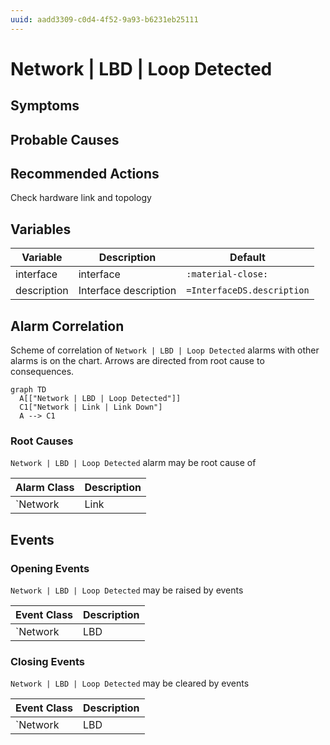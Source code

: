```yaml
---
uuid: aadd3309-c0d4-4f52-9a93-b6231eb25111
---
```

# Network | LBD | Loop Detected

## Symptoms

## Probable Causes

## Recommended Actions

Check hardware link and topology

## Variables

Variable | Description | Default
--- | --- | ---
interface | interface | `:material-close:`
description | Interface description | `=InterfaceDS.description`

## Alarm Correlation

Scheme of correlation of `Network | LBD | Loop Detected` alarms with other alarms is on the chart. 
Arrows are directed from root cause to consequences.

```mermaid
graph TD
  A[["Network | LBD | Loop Detected"]]
  C1["Network | Link | Link Down"]
  A --> C1
```

### Root Causes
`Network | LBD | Loop Detected` alarm may be root cause of

Alarm Class | Description
--- | ---
`Network | Link | Link Down` | LBD Loop

## Events

### Opening Events
`Network | LBD | Loop Detected` may be raised by events

Event Class | Description
--- | ---
`Network | LBD | Loop Detected` | dispose

### Closing Events
`Network | LBD | Loop Detected` may be cleared by events

Event Class | Description
--- | ---
`Network | LBD | Loop Cleared` | dispose
